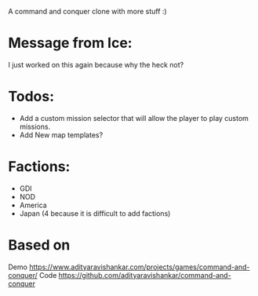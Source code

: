 A command and conquer clone with more stuff :)

# Message from Ice:
I just worked on this again because why the heck not?

# Todos:
- Add a custom mission selector that will allow the player to play custom missions.
- Add New map templates?

# Factions:
- GDI
- NOD
- America
- Japan
(4 because it is difficult to add factions)

# Based on
Demo https://www.adityaravishankar.com/projects/games/command-and-conquer/
Code https://github.com/adityaravishankar/command-and-conquer
